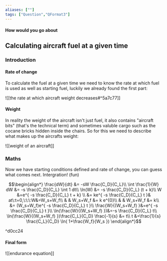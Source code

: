 ```yaml
---
aliases: [""]
tags: ["Question","QFormat3"]
---
```


#### How would you go about
## Calculating aircraft fuel at a given time
### Introduction
#### Rate of change
To calculate the fuel at a given time we need to know the rate at which fuel is used as well as starting fuel, luckily we already found the first part:

![[the rate at which aircraft weight decreases#^5a7c77]]

#### Weight
In reality the weight of the aircraft isn't just fuel, it also contains "aircraft bits" (that's the technical term) and sometimes valuble cargo such as the cocane bricks hidden inside the chairs. So for this we need to describe what makes up the aircrafts weight:

![[weight of an aircraft]]

### Maths
Now we have starting conditions defined and rate of change, you can guess what comes next. Intergration! (fun)

$$\begin{align*}
    \frac{dW}{dt} &= -sW \frac{C_D}{C_L}\\
\int \frac{1}{W} dW &= -s \frac{C_D}{C_L} \int  1 dt\\
\ln(W) &= -s \frac{C_D}{C_L} (t + k)\\
W &=e^{ -s \frac{C_D}{C_L} t + k} \\
&= ke^{ -s \frac{C_D}{C_L} t }& at\:t=0,\:\:\:W&=W_s+W_f\\
& & W_s+W_f &= k e^{0}\\
& & W_s+W_f &= k\\
&= (W_s+W_f)e^{ -s \frac{C_D}{C_L} t }\\
\frac{W}{(W_s+W_f) }&=e^{ -s \frac{C_D}{C_L} t }\\
\ln(\frac{W}{(W_s+W_f) })&=-s \frac{C_D}{C_L} t\\
\ln(\frac{W}{(W_s+W_f) })\frac{C_L}{C_D} \frac{-1}{s} &=  t\\
t &=\frac{1}{s} \frac{C_L}{C_D}  \ln( 1+\frac{W_f}{W_s })
\end{align*}$$

^d0cc24

#### Final form
![[endurance equation]]
